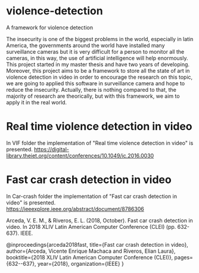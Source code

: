 # violence-detection
A framework for violence detection

The insecurity is one of the biggest problems in the world, especially in latin America,  the governments around the world have installed many surveillance cameras but it is very difficult for a person to monitor all the cameras, in this way, the use of artificial intelligence will help enormously. This project started in my master thesis and have two years of developing. Moreover, this project aims to be a framework to store all the state of art in violence detection in video in order to encourage the research on this topic, we are going to applied this software in surveillance camera and hope to reduce the insecurity. Actually, there is nothing compared to that, the majority of research are theorically, but with this framework, we aim to apply it in the real world.

# Real time violence detection in video
In VIF folder the implementation of "Real time violence detection in video" is presented.
https://digital-library.theiet.org/content/conferences/10.1049/ic.2016.0030

# Fast car crash detection in video
In Car-crash folder the implementation of "Fast car crash detection in video" is presented.
https://ieeexplore.ieee.org/abstract/document/8786306

Arceda, V. E. M., & Riveros, E. L. (2018, October). Fast car crash detection in video. In 2018 XLIV Latin American Computer Conference (CLEI) (pp. 632-637). IEEE.

@inproceedings{arceda2018fast,
  title={Fast car crash detection in video},
  author={Arceda, Vicente Enrique Machaca and Riveros, Elian Laura},
  booktitle={2018 XLIV Latin American Computer Conference (CLEI)},
  pages={632--637},
  year={2018},
  organization={IEEE}
}

